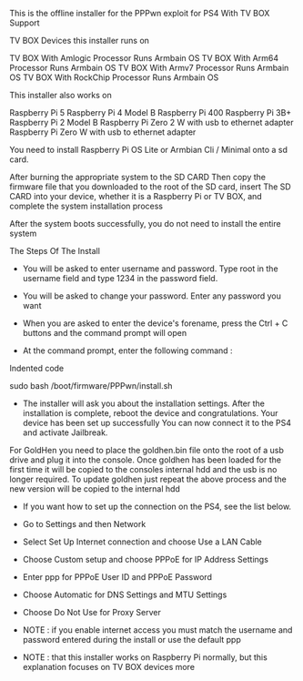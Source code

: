 This is the offline installer for the PPPwn exploit for PS4 With TV BOX Support

TV BOX Devices this installer runs on

 TV BOX With Amlogic Processor Runs Armbain OS
 TV BOX With Arm64 Processor Runs Armbain OS
 TV BOX With Armv7 Processor Runs Armbain OS
 TV BOX With RockChip Processor Runs Armbain OS

This installer also works on 
 
 Raspberry Pi 5
 Raspberry Pi 4 Model B
 Raspberry Pi 400
 Raspberry Pi 3B+
 Raspberry Pi 2 Model B
 Raspberry Pi Zero 2 W with usb to ethernet adapter
 Raspberry Pi Zero W with usb to ethernet adapter

 You need to install Raspberry Pi OS Lite or Armbian Cli / Minimal onto a sd card.

 After burning the appropriate system to the SD CARD Then copy the firmware file that you downloaded to the root of the SD card, insert The SD CARD into your device,
 whether it is a Raspberry Pi or TV BOX, and complete the system installation process

 After the system boots successfully, you do not need to install the entire system

The Steps Of The Install

* You will be asked to enter username and password. Type root in the username field and type 1234 in the password field.

* You will be asked to change your password. Enter any password you want

* When you are asked to enter the device's forename, press the Ctrl + C buttons and the command prompt will open

* At the command prompt, enter the following command : 
 
 Indented code
 
 sudo bash /boot/firmware/PPPwn/install.sh

 * The installer will ask you about the installation settings. After the installation is complete, reboot the device and congratulations. Your device has been set up successfully
You can now connect it to the PS4 and activate Jailbreak.

For GoldHen you need to place the goldhen.bin file onto the root of a usb drive and plug it into the console.
Once goldhen has been loaded for the first time it will be copied to the consoles internal hdd and the usb is no longer required.
To update goldhen just repeat the above process and the new version will be copied to the internal hdd

* If you want how to set up the connection on the PS4, see the list below.

* Go to Settings and then Network
* Select Set Up Internet connection and choose Use a LAN Cable
* Choose Custom setup and choose PPPoE for IP Address Settings
* Enter ppp for PPPoE User ID and PPPoE Password
* Choose Automatic for DNS Settings and MTU Settings
* Choose Do Not Use for Proxy Server
* NOTE : if you enable internet access you must match the username and password entered during the install or use the default ppp



* NOTE : that this installer works on Raspberry Pi normally, but this explanation focuses on TV BOX devices more
